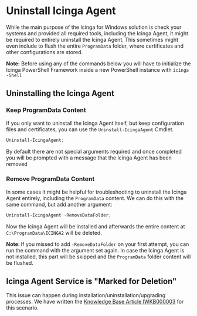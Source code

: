 # Uninstall Icinga Agent

While the main purpose of the Icinga for Windows solution is check your systems and provided all required tools, including the Icinga Agent, it might be required to entirely uninstall the Icinga Agent. This sometimes might even include to flush the entire `ProgramData` folder, where certificates and other configurations are stored.

**Note:** Before using any of the commands below you will have to initialize the Icinga PowerShell Framework inside a new PowerShell instance with `icinga -Shell`

## Uninstalling the Icinga Agent

### Keep ProgramData Content

If you only want to uninstall the Icinga Agent itself, but keep configuration files and certificates, you can use the `Uninstall-IcingaAgent` Cmdlet.

```powershell
Uninstall-IcingaAgent;
```

By default there are not special arguments required and once completed you will be prompted with a message that the Icinga Agent has been removed

### Remove ProgramData Content

In some cases it might be helpful for troubleshooting to uninstall the Icinga Agent entirely, including the `ProgramData` content. We can do this with the same command, but add another argument:

```powershell
Uninstall-IcingaAgent -RemoveDataFolder;
```

Now the Icinga Agent will be installed and afterwards the entire content at `C:\ProgramData\ICINGA2` will be deleted.

**Note**: If you missed to add `-RemoveDataFolder` on your first attempt, you can run the command with the argument set again. In case the Icinga Agent is not installed, this part will be skipped and the `ProgramData` folder content will be flushed.

## Icinga Agent Service is "Marked for Deletion"

This issue can happen during installation/uninstallation/upgrading processes. We have written the [Knowledge Base Article IWKB000003](../knowledgebase/IWKB000003.md) for this scenario.
